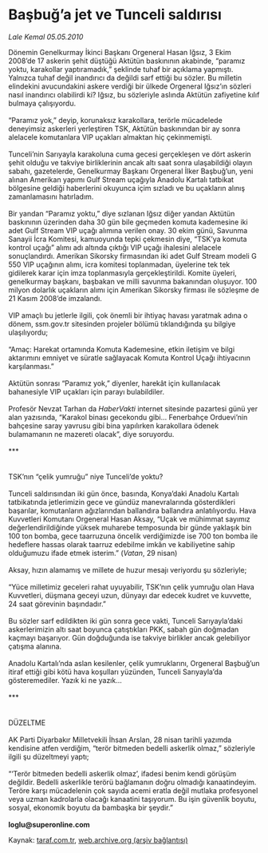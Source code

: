 # Başbuğ’a jet ve Tunceli saldırısı

*Lale Kemal  05.05.2010*

<div class="yazi">Dönemin Genelkurmay İkinci Başkanı Orgeneral Hasan Iğsız, 3 Ekim 2008’de 17 askerin şehit düştüğü Aktütün baskınının akabinde, “paramız yoktu, karakollar yaptıramadık,” şeklinde tuhaf bir açıklama yapmıştı. Yalnızca tuhaf değil inandırıcı da değildi sarf ettiği bu sözler. Bu milletin elindekini avucundakini askere verdiği bir ülkede Orgeneral Iğsız’ın sözleri nasıl inandırıcı olabilirdi ki? Iğsız, bu sözleriyle aslında Aktütün zafiyetine kılıf bulmaya çalışıyordu. <br/><br/>“Paramız yok,” deyip, korunaksız karakollara, terörle mücadelede deneyimsiz askerleri yerleştiren TSK, Aktütün baskınından bir ay sonra alelacele komutanlara VIP uçakları almaktan hiç çekinmemişti. <br/><br/>Tunceli’nin Sarıyayla karakoluna cuma gecesi gerçekleşen ve dört askerin şehit olduğu ve takviye birliklerinin ancak altı saat sonra ulaşabildiği olayın sabahı, gazetelerde, Genelkurmay Başkanı Orgeneral İlker Başbuğ’un, yeni alınan Amerikan yapımı Gulf Stream uçağıyla Anadolu Kartalı tatbikat bölgesine geldiği haberlerini okuyunca içim sızladı ve bu uçakların alınış zamanlamasını hatırladım. <br/><br/>Bir yandan “Paramız yoktu,” diye sızlanan Iğsız diğer yandan Aktütün baskınının üzerinden daha 30 gün bile geçmeden komuta kademesine iki adet Gulf Stream VIP uçağı alımına verilen onay. 30 ekim günü, Savunma Sanayii İcra Komitesi, kamuoyunda tepki çekmesin diye, “TSK’ya komuta kontrol uçağı” alımı adı altında çıktığı VIP uçağı ihalesini alelacele sonuçlandırdı. Amerikan Sikorsky firmasından iki adet Gulf Stream modeli G 550 VIP uçağının alımı, icra komitesi toplanmadan, üyelerine tek tek gidilerek karar için imza toplanmasıyla gerçekleştirildi. Komite üyeleri, genelkurmay başkanı, başbakan ve milli savunma bakanından oluşuyor. 100 milyon dolarlık uçakların alımı için Amerikan Sikorsky firması ile sözleşme de 21 Kasım 2008’de imzalandı. <br/><br/>VIP amaçlı bu jetlerle ilgili, çok önemli bir ihtiyaç havası yaratmak adına o dönem, ssm.gov.tr sitesinden projeler bölümü tıklandığında şu bilgiye ulaşılıyordu; <br/><br/>“Amaç: Harekat ortamında Komuta Kademesine, etkin iletişim ve bilgi aktarımını emniyet ve süratle sağlayacak Komuta Kontrol Uçağı ihtiyacının karşılanması.” <br/><br/>Aktütün sonrası “Paramız yok,” diyenler, harekât için kullanılacak bahanesiyle VIP uçakları için parayı bulabildiler. <br/><br/>Profesör Nevzat Tarhan da <i>HaberVakti</i> internet sitesinde pazartesi günü yer alan yazısında, “Karakol binası gecekondu gibi... Fenerbahçe Orduevi’nin bahçesine saray yavrusu gibi bina yapılırken karakollara ödenek bulamamanın ne mazereti olacak”, diye soruyordu. <br/><br/>*** <br/><br/><br/>TSK’nın “çelik yumruğu” niye Tunceli’de yoktu? <br/><br/>Tunceli saldırısından iki gün önce, basında, Konya’daki Anadolu Kartalı tatbikatında jetlerimizin gece ve gündüz manevralarında gösterdikleri başarılar, komutanların ağızlarından ballandıra ballandıra anlatılıyordu. Hava Kuvvetleri Komutanı Orgeneral Hasan Aksay, “Uçak ve mühimmat sayımız değerlendirildiğinde yüksek muharebe temposunda bir günde yaklaşık bin 100 ton bomba, gece taarruzuna öncelik verdiğimizde ise 700 ton bomba ile hedeflere hassas olarak taarruz edebilme imkân ve kabiliyetine sahip olduğumuzu ifade etmek isterim.” (<i>Vatan</i>, 29 nisan) <br/><br/>Aksay, hızın alamamış ve millete de huzur mesajı veriyordu şu sözleriyle; <br/><br/>“Yüce milletimiz geceleri rahat uyuyabilir, TSK’nın çelik yumruğu olan Hava Kuvvetleri, düşmana geceyi uzun, dünyayı dar edecek kudret ve kuvvette, 24 saat görevinin başındadır.” <br/><br/>Bu sözler sarf edildikten iki gün sonra gece vakti, Tunceli Sarıyayla’daki askerlerimizin altı saat boyunca çatıştıkları PKK, sabah gün doğmadan kaçmayı başarıyor. Gün doğduğunda ise takviye birlikler ancak gelebiliyor çatışma alanına. <br/><br/>Anadolu Kartalı’nda aslan kesilenler, çelik yumruklarını, Orgeneral Başbuğ’un itiraf ettiği gibi kötü hava koşulları yüzünden, Tunceli Sarıyayla’da gösteremediler. Yazık ki ne yazık... <br/><br/>*** <br/><br/><br/>DÜZELTME <br/><br/>AK Parti Diyarbakır Milletvekili İhsan Arslan, 28 nisan tarihli yazımda kendisine atfen verdiğim, “terör bitmeden bedelli askerlik olmaz,” sözleriyle ilgili şu düzeltmeyi yaptı; <br/><br/>“‘Terör bitmeden bedelli askerlik olmaz’, ifadesi benim kendi görüşüm değildir. Bedelli askerlikle terörü bağlamanın doğru olmadığı kanaatindeyim. Teröre karşı mücadelenin çok sayıda acemi eratla değil mutlaka profesyonel veya uzman kadrolarla olacağı kanaatini taşıyorum. Bu işin güvenlik boyutu, sosyal, ekonomik boyutu da bambaşka bir şeydir.” <b><br/><br/>loglu@superonline.com</b></div>

Kaynak: [taraf.com.tr](http://www.taraf.com.tr:80/lale-kemal/makale-basbug-a-jet-ve-tunceli-saldirisi.htm), [web.archive.org (arşiv bağlantısı)](http://web.archive.org/web/20100507100123/http://www.taraf.com.tr:80/lale-kemal/makale-basbug-a-jet-ve-tunceli-saldirisi.htm)
